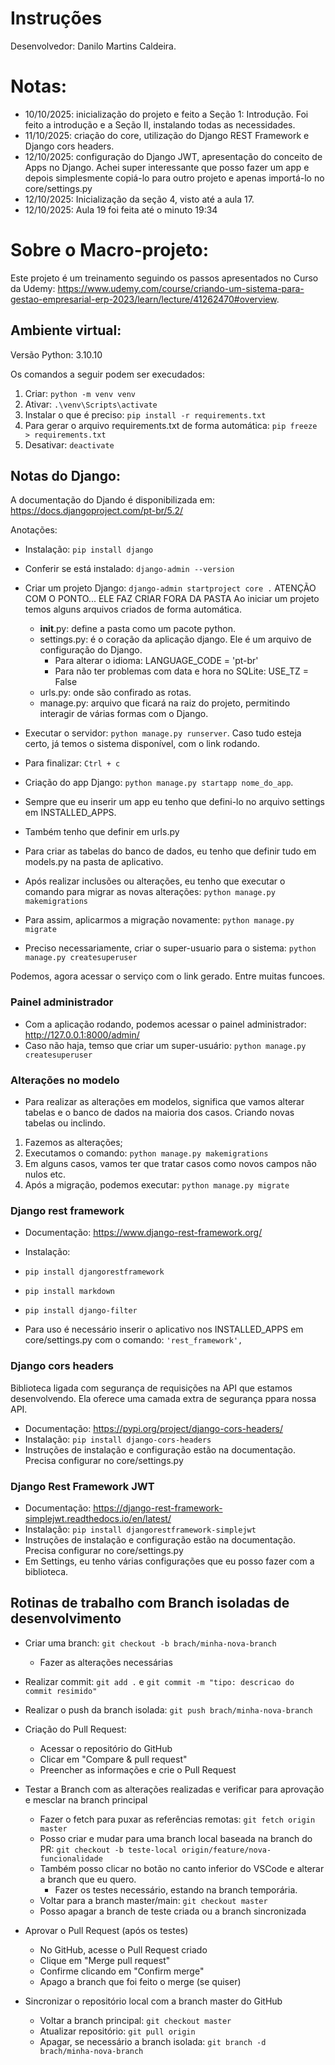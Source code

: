 # Instruções
Desenvolvedor: Danilo Martins Caldeira.

# Notas: 
- 10/10/2025: inicialização do projeto e feito a Seção 1: Introdução. Foi feito a introdução e a Seção II, instalando todas as necessidades. 
- 11/10/2025: criação do core, utilização do Django REST Framework e Django cors headers.
- 12/10/2025: configuração do Django JWT, apresentação do conceito de Apps no Django. Achei super interessante que posso fazer um app e depois simplesmente copiá-lo para outro projeto e apenas importá-lo no core/settings.py
- 12/10/2025: Inicialização da seção 4, visto até a aula 17.
- 12/10/2025: Aula 19 foi feita até o minuto 19:34

# Sobre o Macro-projeto:
Este projeto é um treinamento seguindo os passos apresentados no Curso da Udemy: https://www.udemy.com/course/criando-um-sistema-para-gestao-empresarial-erp-2023/learn/lecture/41262470#overview.

## Ambiente virtual: 
Versão Python: 3.10.10

Os comandos a seguir podem ser execudados:
1. Criar: ```python -m venv venv```
2. Ativar: ```.\venv\Scripts\activate```
3. Instalar o que é preciso: ```pip install -r requirements.txt```
4. Para gerar o arquivo requirements.txt de forma automática: ```pip freeze > requirements.txt```
1. Desativar: ```deactivate```

## Notas do Django:
A documentação do Djando é disponibilizada em: https://docs.djangoproject.com/pt-br/5.2/

Anotações:

- Instalação: ```pip install django```
- Conferir se está instalado: ```django-admin --version```
- Criar um projeto Django: ```django-admin startproject core .``` ATENÇÃO COM O PONTO... ELE FAZ CRIAR FORA DA PASTA
  Ao iniciar um projeto temos alguns arquivos criados de forma automática. 
    - __init__.py: define a pasta como um pacote python.
    - settings.py: é o coração da aplicação django. Ele é um arquivo de configuração do Django. 
      - Para alterar o idioma: LANGUAGE_CODE = 'pt-br'
      - Para não ter problemas com data e hora no SQLite: USE_TZ = False
    - urls.py: onde são confirado as rotas. 
    - manage.py: arquivo que ficará na raiz do projeto, permitindo interagir de várias formas com o Django. 

- Executar o servidor: ```python manage.py runserver```. Caso tudo esteja certo, já temos o sistema disponível, com o link rodando. 
- Para finalizar: ```Ctrl + c```
- Criação do app Django: ```python manage.py startapp nome_do_app```. 
- Sempre que eu inserir um app eu tenho que defini-lo no arquivo settings em INSTALLED_APPS. 
- Também tenho que definir em urls.py 
- Para criar as tabelas do banco de dados, eu tenho que definir tudo em models.py na pasta de aplicativo.
- Após realizar inclusões ou alterações, eu tenho que executar o comando para migrar as novas alterações: 
```python manage.py makemigrations```
- Para assim, aplicarmos a migração novamente: ```python manage.py migrate``` 
- Preciso necessariamente, criar o super-usuario para o sistema: ```python manage.py createsuperuser```

Podemos, agora acessar o serviço com o link gerado. Entre muitas funcoes. 

### Painel administrador
- Com a aplicação rodando, podemos acessar o painel administrador: http://127.0.0.1:8000/admin/
- Caso não haja, temso que criar um super-usuário: ```python manage.py createsuperuser```

### Alterações no modelo
- Para realizar as alterações em modelos, significa que vamos alterar tabelas e o banco de dados na maioria dos casos. Criando novas tabelas ou inclindo. 
1. Fazemos as alterações;
2. Executamos o comando: ```python manage.py makemigrations```
3. Em alguns casos, vamos ter que tratar casos como novos campos não nulos etc. 
4. Após a migração, podemos executar: ```python manage.py migrate```

### Django rest framework
- Documentação: https://www.django-rest-framework.org/
- Instalação: 
- ```pip install djangorestframework```
- ```pip install markdown```
- ```pip install django-filter```

- Para uso é necessário inserir o aplicativo nos INSTALLED_APPS em core/settings.py com o comando: ```'rest_framework',```

### Django cors headers
Biblioteca ligada com segurança de requisições na API que estamos desenvolvendo. Ela oferece uma camada extra de segurança ppara nossa API. 
- Documentação: https://pypi.org/project/django-cors-headers/
- Instalação: ```pip install django-cors-headers```
- Instruções de instalação e configuração estão na documentação. Precisa configurar no core/settings.py

### Django Rest Framework JWT
- Documentação: https://django-rest-framework-simplejwt.readthedocs.io/en/latest/
- Instalação: ```pip install djangorestframework-simplejwt```
- Instruções de instalação e configuração estão na documentação. Precisa configurar no core/settings.py
- Em Settings, eu tenho várias configurações que eu posso fazer com a biblioteca. 


## Rotinas de trabalho com Branch isoladas de desenvolvimento
- Criar uma branch: ```git checkout -b brach/minha-nova-branch```
    - Fazer as alterações necessárias

- Realizar commit: ```git add .``` e ```git commit -m "tipo: descricao do commit resimido"```
- Realizar o push da branch isolada: ```git push brach/minha-nova-branch```

- Criação do Pull Request:
  - Acessar o repositório do GitHub
  - Clicar em "Compare & pull request"
  - Preencher as informações e crie o Pull Request

- Testar a Branch com as alterações realizadas e verificar para aprovação e mesclar na branch principal
  - Fazer o fetch para puxar as referências remotas: ```git fetch origin master```
  - Posso criar e mudar para uma branch local baseada na branch do PR: ```git checkout -b teste-local origin/feature/nova-funcionalidade```
  - Também posso clicar no botão no canto inferior do VSCode e alterar a branch que eu quero. 
    - Fazer os testes necessário, estando na branch temporária.
  - Voltar para a branch master/main: ```git checkout master```
  - Posso apagar a branch de teste criada ou a branch sincronizada

- Aprovar o Pull Request (após os testes)
    - No GitHub, acesse o Pull Request criado
    - Clique em "Merge pull request"
    - Confirme clicando em "Confirm merge"
    - Apago a branch que foi feito o merge (se quiser)

- Sincronizar o repositório local com a branch master do GitHub
    - Voltar a branch principal: ```git checkout master```
    - Atualizar repositório: ```git pull origin```
    - Apagar, se necessário a branch isolada: ```git branch -d  brach/minha-nova-branch```